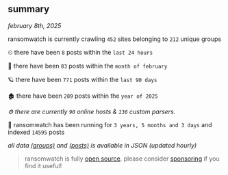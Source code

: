 
## summary
_february 8th, 2025_

ransomwatch is currently crawling `452` sites belonging to `212` unique groups

⏲ there have been `8` posts within the `last 24 hours`

🦈 there have been `83` posts within the `month of february`

🪐 there have been `771` posts within the `last 90 days`

🏚 there have been `289` posts within the `year of 2025`

_⚙️ there are currently `90` online hosts & `136` custom parsers._

🦕 ransomwatch has been running for `3 years, 5 months and 3 days` and indexed `14595` posts

_all data  [(groups)](http://ransomwhat.telemetry.ltd/groups) and [(posts)](http://ransomwhat.telemetry.ltd/posts) is available in JSON (updated hourly)_

> ransomwatch is fully [open source](https://github.com/joshhighet/ransomwatch#ransomwatch--). please consider [sponsoring](https://github.com/sponsors/joshhighet) if you find it useful!
